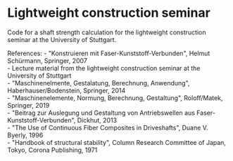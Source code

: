 # Lightweight construction seminar

Code for a shaft strength calculation for the lightweight construction seminar at the University of Stuttgart.

References:
    - "Konstruieren mit Faser-Kunststoff-Verbunden", Helmut Schürmann, Springer, 2007  
    - Lecture material from the lightweight construction seminar at the University of Stuttgart  
    - "Maschinenelmente, Gestalatung, Berechnung, Anwendung", Haberhauser/Bodenstein, Springer, 2014  
    - "Maschinenelemente, Normung, Berechnung, Gestaltung", Roloff/Matek, Springer, 2019  
    - "Beitrag zur Auslegung und Gestaltung von Antriebswellen aus Faser-Kunststoff-Verbunden", Dickhut, 2013  
    - "The Use of Continuous Fiber Composites in Driveshafts", Duane V. Byerly, 1996  
    - "Handbook of structural stability", Column Research Committee of Japan, Tokyo, Corona Publishing, 1971  
